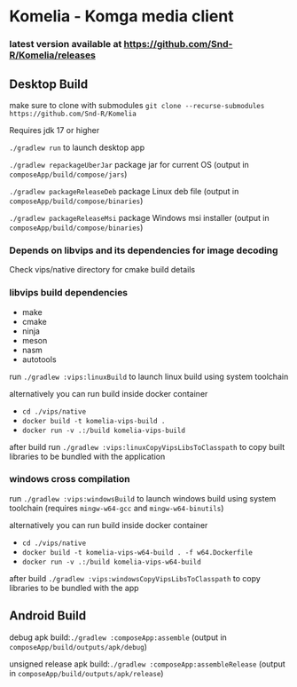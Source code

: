 # Komelia - Komga media client

### latest version available at https://github.com/Snd-R/Komelia/releases

## Desktop Build

make sure to clone with submodules `git clone --recurse-submodules https://github.com/Snd-R/Komelia`

Requires jdk 17 or higher

`./gradlew run` to launch desktop app

`./gradlew repackageUberJar` package jar for current OS (output in `composeApp/build/compose/jars`)

`./gradlew packageReleaseDeb` package Linux deb file (output in `composeApp/build/compose/binaries`)

`./gradlew packageReleaseMsi` package Windows msi installer (output in `composeApp/build/compose/binaries`)

### Depends on libvips and its dependencies for image decoding

Check vips/native directory for cmake build details

### libvips build dependencies

- make
- cmake
- ninja
- meson
- nasm
- autotools

run `./gradlew :vips:linuxBuild` to launch linux build using system toolchain

alternatively you can run build inside docker
container 
- `cd ./vips/native`
- `docker build -t komelia-vips-build . `
- `docker run -v .:/build komelia-vips-build`

after build run `./gradlew :vips:linuxCopyVipsLibsToClasspath` to copy built libraries to be bundled with the
application

### windows cross compilation

run `./gradlew :vips:windowsBuild` to launch windows build using system toolchain (requires `mingw-w64-gcc` and `mingw-w64-binutils`)

alternatively you can run build inside docker container 
- `cd ./vips/native`
- `docker build -t komelia-vips-w64-build . -f w64.Dockerfile`
- `docker run -v .:/build komelia-vips-w64-build`

after build `./gradlew :vips:windowsCopyVipsLibsToClasspath` to copy libraries to be bundled
with the app

## Android Build

debug apk build:`./gradlew :composeApp:assemble` (output in `composeApp/build/outputs/apk/debug`)

unsigned release apk build:`./gradlew :composeApp:assembleRelease` (output in `composeApp/build/outputs/apk/release`)

